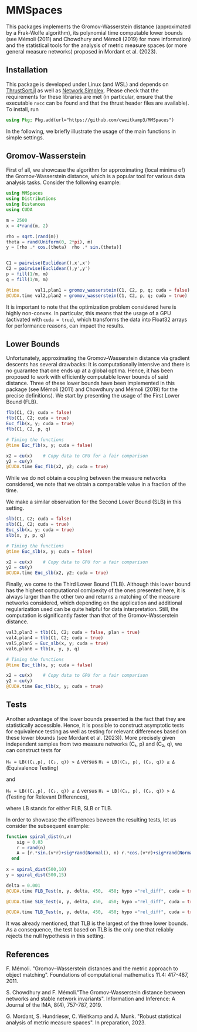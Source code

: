 # MMSpaces
This packages implements the Gromov-Wasserstein distance (approximated by a Frak-Wolfe algorithm), its polynomial time computable lower bounds (see Mémoli (2011) and Chowdhury and Mémoli (2019) for more information) and the statistical tools for the analysis of metric measure spaces (or more general measure networks) proposed in Mordant et al. (2023).

## Installation

This package is developed under Linux (and WSL) and depends on [ThrustSort.jl](https://github.com/tscode/ThrustSort.jl) as well as [Network Simplex](https://github.com/nbonneel/network_simplex). Please check that the requirements for these libraries are met (in particular, ensure that the executable `nvcc` can be found and that the thrust header files are available). To install, run

```julia
using Pkg; Pkg.add(url="https://github.com/cweitkamp3/MMSpaces")
```
In the following, we briefly illustrate the usage of the main functions in simple settings.
## Gromov-Wasserstein
First of all, we showcase the algorithm for approximating (local minima of) the Gromov-Wasserstein distance, which is a popular tool for various data analysis tasks. Consider the following example:
```julia
using MMSpaces
using Distributions
using Distances
using CUDA

m = 2500
x = 4*rand(m, 2)

rho = sqrt.(rand(m))
theta = rand(Uniform(0, 2*pi), m)
y = [rho .* cos.(theta)  rho .* sin.(theta)]


C1 = pairwise(Euclidean(),x',x')
C2 = pairwise(Euclidean(),y',y')
p = fill(1/m, m)
q = fill(1/m, m)

@time      val1,plan1 = gromov_wasserstein(C1, C2, p, q; cuda = false)
@CUDA.time val2,plan2 = gromov_wasserstein(C1, C2, p, q; cuda = true)
```
It is important to note that the optimization problem considered here is highly non-convex. In particular, this means that the usage of a GPU (activated with `cuda = true`), which transforms the data into Float32 arrays for performance reasons, can impact the results.

## Lower Bounds
Unfortunately, approximating the Gromov-Wasserstein distance via gradient descents has several drawbacks: It is computationally intensive and there is no guarantee that one ends up at a global optima. Hence, it has been proposed to work with efficiently computable lower bounds of said distance. Three of these lower bounds have been implemented in this package (see Mémoli (2011) and Chowdhury and Mémoli (2019) for the precise definitions). We start by presenting the usage of the First Lower Bound (FLB).
```julia
flb(C1, C2; cuda = false)
flb(C1, C2; cuda = true)
Euc_flb(x, y; cuda = true)
flb(C1, C2, p, q)

# Timing the functions
@time Euc_flb(x, y; cuda = false)

x2 = cu(x)    # Copy data to GPU for a fair comparison  
y2 = cu(y)
@CUDA.time Euc_flb(x2, y2; cuda = true)
```
While we do not obtain a coupling between the measure networks considered, we note that we obtain a comparable value in a fraction of the time.

We make a similar observation for the Second Lower Bound (SLB) in this setting.
```julia
slb(C1, C2; cuda = false)
slb(C1, C2; cuda = true)
Euc_slb(x, y; cuda = true)
slb(x, y, p, q)

# Timing the functions
@time Euc_slb(x, y; cuda = false)

x2 = cu(x)    # Copy data to GPU for a fair comparison  
y2 = cu(y)
@CUDA.time Euc_slb(x2, y2; cuda = true)
```

Finally, we come to the Third Lower Bound (TLB). Although this lower bound has the highest computational comlpexity of the ones presented here, it is always larger than the other two and returns a matching of the measure networks considered, which depending on the application and additional regularization used can be quite helpful for data interpretation. Still, the computation is significantly faster than that of the Gromov-Wasserstein distance.
```julia
val3,plan3 = tlb(C1, C2; cuda = false, plan = true)
val4,plan4 = tlb(C1, C2; cuda = true)
val5,plan5 = Euc_slb(x, y; cuda = true)
val6,plan6 = tlb(x, y, p, q)

# Timing the functions
@time Euc_tlb(x, y; cuda = false)

x2 = cu(x)    # Copy data to GPU for a fair comparison  
y2 = cu(y)
@CUDA.time Euc_tlb(x, y; cuda = true)
```
## Tests
Another advantage of the lower bounds presented is the fact that they are statistically accessible. Hence, it is possible to construct asymptotic tests for equivalence testing as well as testing for relevant differences based on these lower blounds (see Mordant et al. (2023)). More precisely given independent samples from two measure networks (C₁, p) and (C₂, q), we can construct tests for

`H₀ = LB((C₁,p), (C₂, q)) > Δ` versus `H₁ = LB((C₁, p), (C₂, q)) ≤ Δ`  (Equivalence Testing)

and

`H₀ = LB((C₁,p), (C₂, q)) ≤ Δ` versus `H₁ = LB((C₁, p), (C₂, q)) > Δ`  (Testing for Relevant Differences),

where LB stands for either FLB, SLB or TLB. 

In order to showcase the differences beween the resulting tests, let us consider the subsequent example:
```julia
function spiral_dist(n,v)
    sig = 0.03
    r = rand(n)
    A = [r.*sin.(v*r)+sig*rand(Normal(), n) r.*cos.(v*r)+sig*rand(Normal(), n) ]
  end
  
x = spiral_dist(500,10)
y = spiral_dist(500,15)

delta = 0.001
@CUDA.time FLB_Test(x, y, delta, 450,  450; hypo ="rel_diff", cuda = true, number = 1000)

@CUDA.time SLB_Test(x, y, delta, 450,  450; hypo ="rel_diff", cuda = true, number = 1000)

@CUDA.time TLB_Test(x, y, delta, 450,  450; hypo ="rel_diff", cuda = true, number = 1000)
```
It was already mentioned, that TLB is the largest of the three lower bounds. As a consequence, the test based on TLB is the only one that reliably rejects the null hypothesis in this setting.

## References
F. Mémoli. "Gromov–Wasserstein distances and the metric approach to object matching". Foundations of computational
mathematics 11.4: 417-487, 2011.

S. Chowdhury and F. Mémoli."The Gromov-Wasserstein distance between networks and stable network invariants".
Information and Inference: A Journal of the IMA, 8(4), 757-787, 2019.

G. Mordant, S. Hundrieser, C. Weitkamp and A. Munk. "Robust statistical analysis of metric measure spaces". In preparation, 2023.


